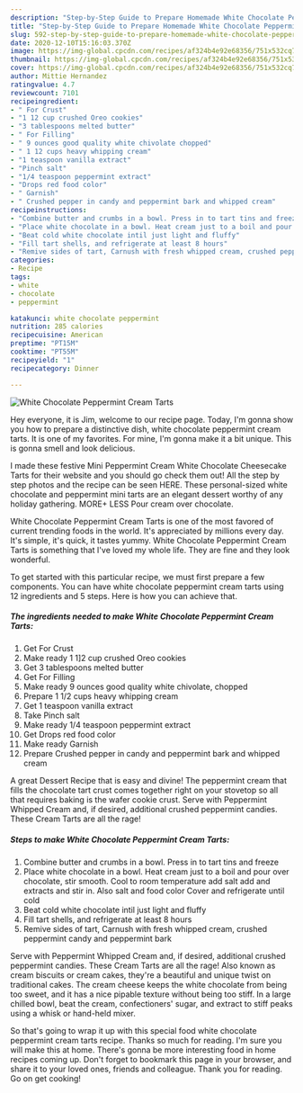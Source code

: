 ```yaml
---
description: "Step-by-Step Guide to Prepare Homemade White Chocolate Peppermint Cream Tarts"
title: "Step-by-Step Guide to Prepare Homemade White Chocolate Peppermint Cream Tarts"
slug: 592-step-by-step-guide-to-prepare-homemade-white-chocolate-peppermint-cream-tarts
date: 2020-12-10T15:16:03.370Z
image: https://img-global.cpcdn.com/recipes/af324b4e92e68356/751x532cq70/white-chocolate-peppermint-cream-tarts-recipe-main-photo.jpg
thumbnail: https://img-global.cpcdn.com/recipes/af324b4e92e68356/751x532cq70/white-chocolate-peppermint-cream-tarts-recipe-main-photo.jpg
cover: https://img-global.cpcdn.com/recipes/af324b4e92e68356/751x532cq70/white-chocolate-peppermint-cream-tarts-recipe-main-photo.jpg
author: Mittie Hernandez
ratingvalue: 4.7
reviewcount: 7101
recipeingredient:
- " For Crust"
- "1 12 cup crushed Oreo cookies"
- "3 tablespoons melted butter"
- " For Filling"
- " 9 ounces good quality white chivolate chopped"
- " 1 12 cups heavy whipping cream"
- "1 teaspoon vanilla extract"
- "Pinch salt"
- "1/4 teaspoon peppermint extract"
- "Drops red food color"
- " Garnish"
- " Crushed pepper in candy and peppermint bark and whipped cream"
recipeinstructions:
- "Combine butter and crumbs in a bowl. Press in to tart tins and freeze"
- "Place white chocolate in a bowl. Heat cream just to a boil and pour over chocolate, stir smooth. Cool to room temperature add salt add and extracts and stir in. Also salt and food color Cover and refrigerate until cold"
- "Beat cold white chocolate intil just light and fluffy"
- "Fill tart shells, and refrigerate at least 8 hours"
- "Remive sides of tart, Carnush with fresh whipped cream, crushed peppermint candy and peppermint bark"
categories:
- Recipe
tags:
- white
- chocolate
- peppermint

katakunci: white chocolate peppermint 
nutrition: 285 calories
recipecuisine: American
preptime: "PT15M"
cooktime: "PT55M"
recipeyield: "1"
recipecategory: Dinner

---
```



![White Chocolate Peppermint Cream Tarts](https://img-global.cpcdn.com/recipes/af324b4e92e68356/751x532cq70/white-chocolate-peppermint-cream-tarts-recipe-main-photo.jpg)

Hey everyone, it is Jim, welcome to our recipe page. Today, I'm gonna show you how to prepare a distinctive dish, white chocolate peppermint cream tarts. It is one of my favorites. For mine, I'm gonna make it a bit unique. This is gonna smell and look delicious.

I made these festive Mini Peppermint Cream White Chocolate Cheesecake Tarts for their website and you should go check them out! All the step by step photos and the recipe can be seen HERE. These personal-sized white chocolate and peppermint mini tarts are an elegant dessert worthy of any holiday gathering. MORE+ LESS Pour cream over chocolate.

White Chocolate Peppermint Cream Tarts is one of the most favored of current trending foods in the world. It's appreciated by millions every day. It's simple, it's quick, it tastes yummy. White Chocolate Peppermint Cream Tarts is something that I've loved my whole life. They are fine and they look wonderful.


To get started with this particular recipe, we must first prepare a few components. You can have white chocolate peppermint cream tarts using 12 ingredients and 5 steps. Here is how you can achieve that.

<!--inarticleads1-->

##### The ingredients needed to make White Chocolate Peppermint Cream Tarts:

1. Get  For Crust
1. Make ready 1 1]2 cup crushed Oreo cookies
1. Get 3 tablespoons melted butter
1. Get  For Filling
1. Make ready  9 ounces good quality white chivolate, chopped
1. Prepare  1 1/2 cups heavy whipping cream
1. Get 1 teaspoon vanilla extract
1. Take Pinch salt
1. Make ready 1/4 teaspoon peppermint extract
1. Get Drops red food color
1. Make ready  Garnish
1. Prepare  Crushed pepper in candy and peppermint bark and whipped cream


A great Dessert Recipe that is easy and divine! The peppermint cream that fills the chocolate tart crust comes together right on your stovetop so all that requires baking is the wafer cookie crust. Serve with Peppermint Whipped Cream and, if desired, additional crushed peppermint candies. These Cream Tarts are all the rage! 

<!--inarticleads2-->

##### Steps to make White Chocolate Peppermint Cream Tarts:

1. Combine butter and crumbs in a bowl. Press in to tart tins and freeze
1. Place white chocolate in a bowl. Heat cream just to a boil and pour over chocolate, stir smooth. Cool to room temperature add salt add and extracts and stir in. Also salt and food color Cover and refrigerate until cold
1. Beat cold white chocolate intil just light and fluffy
1. Fill tart shells, and refrigerate at least 8 hours
1. Remive sides of tart, Carnush with fresh whipped cream, crushed peppermint candy and peppermint bark


Serve with Peppermint Whipped Cream and, if desired, additional crushed peppermint candies. These Cream Tarts are all the rage! Also known as cream biscuits or cream cakes, they&#39;re a beautiful and unique twist on traditional cakes. The cream cheese keeps the white chocolate from being too sweet, and it has a nice pipable texture without being too stiff. In a large chilled bowl, beat the cream, confectioners&#39; sugar, and extract to stiff peaks using a whisk or hand-held mixer. 

So that's going to wrap it up with this special food white chocolate peppermint cream tarts recipe. Thanks so much for reading. I'm sure you will make this at home. There's gonna be more interesting food in home recipes coming up. Don't forget to bookmark this page in your browser, and share it to your loved ones, friends and colleague. Thank you for reading. Go on get cooking!
